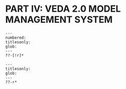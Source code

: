 # PART IV: VEDA 2.0 MODEL MANAGEMENT SYSTEM

```{toctree}
---
numbered:
titlesonly:
glob:
---
??-[!r]*
```

```{toctree}
---
titlesonly:
glob:
---
??-r*
```
